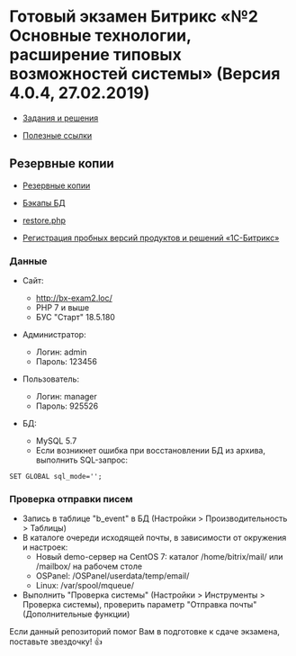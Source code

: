 # Готовый экзамен Битрикс «№2 Основные технологии, расширение типовых возможностей системы» (Версия 4.0.4, 27.02.2019)

* [Задания и решения](./wiki/tasks/tasks.md)

* [Полезные ссылки](./wiki/others/useful.md)

## Резервные копии

* [Резервные копии](https://yadi.sk/d/s93lr3K1t4esPQ)

* [Бэкапы БД](https://github.com/avshatalov48/bx.exam2/tree/master/bitrix/backup)

* [restore.php](http://www.1c-bitrix.ru/download/scripts/restore.php)

* [Регистрация пробных версий продуктов и решений «1С-Битрикс»](https://www.1c-bitrix.ru/bsm_register.php)

### Данные

* Сайт:
    * http://bx-exam2.loc/
    * PHP 7 и выше
    * БУС "Старт" 18.5.180

* Администратор:
    * Логин: admin
    * Пароль: 123456

* Пользователь:
    * Логин: manager
    * Пароль: 925526

* БД:
    * MySQL 5.7
    * Если возникнет ошибка при восстановлении БД из архива, выполнить SQL-запрос:
    
````mysql
SET GLOBAL sql_mode='';
````

### Проверка отправки писем

* Запись в таблице "b_event" в БД (Настройки > Производительность > Таблицы)
* В каталоге очереди исходящей почты, в зависимости от окружения и настроек:
    * Новый demo-сервер на CentOS 7: каталог /home/bitrix/mail/ или /mailbox/ на рабочем столе
    * OSPanel: /OSPanel/userdata/temp/email/
    * Linux: /var/spool/mqueue/
* Выполнить "Проверка системы" (Настройки > Инструменты > Проверка системы), проверить параметр "Отправка почты" (Дополнительные функции)

Если данный репозиторий помог Вам в подготовке к сдаче экзамена, поставьте звездочку! :thumbsup: